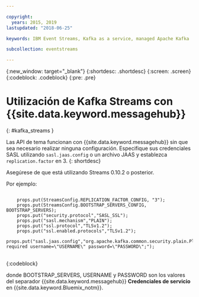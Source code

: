 ```yaml
---

copyright:
  years: 2015, 2019
lastupdated: "2018-06-25"

keywords: IBM Event Streams, Kafka as a service, managed Apache Kafka

subcollection: eventstreams

---
```


{:new_window: target="_blank"}
{:shortdesc: .shortdesc}
{:screen: .screen}
{:codeblock: .codeblock}
{:pre: .pre}

# Utilización de Kafka Streams con {{site.data.keyword.messagehub}}
{: #kafka_streams }

Las API de tema funcionan con {{site.data.keyword.messagehub}} sin que sea necesario realizar ninguna configuración. Especifique sus credenciales SASL utilizando <code>sasl.jaas.config</code> o un archivo JAAS y establezca <code>replication.factor</code> en 3.
{: shortdesc}

Asegúrese de que está utilizando Streams 0.10.2 o posterior.   

Por ejemplo:

<pre>
<code>
    props.put(StreamsConfig.REPLICATION_FACTOR_CONFIG, "3");
    props.put(StreamsConfig.BOOTSTRAP_SERVERS_CONFIG, BOOTSTRAP_SERVERS);
    props.put("security.protocol","SASL_SSL");
    props.put("sasl.mechanism","PLAIN");
    props.put("ssl.protocol","TLSv1.2");
    props.put("ssl.enabled.protocols","TLSv1.2");
    props.put("sasl.jaas.config","org.apache.kafka.common.security.plain.PlainLoginModule required username=\"USERNAME\" password=\"PASSWORD\";");
</code>
</pre>
{:codeblock}

donde BOOTSTRAP_SERVERS, USERNAME y PASSWORD son los valores del separador {{site.data.keyword.messagehub}} **Credenciales de servicio** en {{site.data.keyword.Bluemix_notm}}.

<!--
new topic that includes content from existing topics about samples and migration
-->
